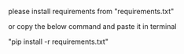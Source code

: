 please install requirements from "requirements.txt"

or copy the below command and paste it in terminal

"pip install -r requirements.txt"
